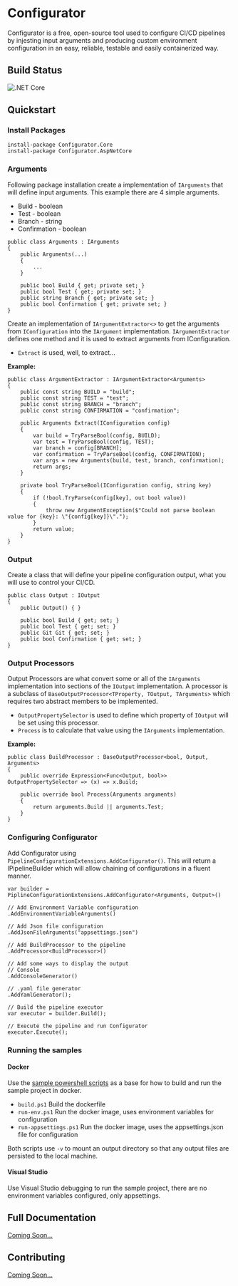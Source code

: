 # Configurator

Configurator is a free, open-source tool used to configure CI/CD pipelines by injesting input arguments and producing custom environment configuration in an easy, reliable, testable and easily containerized way.

## Build Status
![.NET Core](https://github.com/slomangino123/configurator/workflows/.NET%20Core/badge.svg?branch=master)
 
## Quickstart
### Install Packages
```
install-package Configurator.Core
install-package Configurator.AspNetCore
```
### Arguments
Following package installation create a implementation of `IArguments` that will define input arguments. This example there are 4 simple arguments.
- Build - boolean
- Test - boolean
- Branch - string
- Confirmation - boolean

```
public class Arguments : IArguments
{
    public Arguments(...)
    {
        ...
    }

    public bool Build { get; private set; }
    public bool Test { get; private set; }
    public string Branch { get; private set; }
    public bool Confirmation { get; private set; }
}
```

Create an implementation of `IArgumentExtractor<>` to get the arguments from `IConfiguration` into the `IArgument` implementation. `IArgumentExtractor` defines one method and it is used to extract arguments from IConfiguration.
- `Extract` is used, well, to extract... 

__Example:__
```
public class ArgumentExtractor : IArgumentExtractor<Arguments>
{
    public const string BUILD = "build";
    public const string TEST = "test";
    public const string BRANCH = "branch";
    public const string CONFIRMATION = "confirmation";

    public Arguments Extract(IConfiguration config)
    {
        var build = TryParseBool(config, BUILD);
        var test = TryParseBool(config, TEST);
        var branch = config[BRANCH];
        var confirmation = TryParseBool(config, CONFIRMATION);
        var args = new Arguments(build, test, branch, confirmation);
        return args;
    }

    private bool TryParseBool(IConfiguration config, string key)
    {
        if (!bool.TryParse(config[key], out bool value))
        {
            throw new ArgumentException($"Could not parse boolean value for {key}: \"{config[key]}\".");
        }
        return value;
    }
}
```

### Output
Create a class that will define your pipeline configuration output, what you will use to control your CI/CD.

```
public class Output : IOutput
{
    public Output() { }

    public bool Build { get; set; }
    public bool Test { get; set; }
    public Git Git { get; set; }
    public bool Confirmation { get; set; }
}
```

### Output Processors
Output Processors are what convert some or all of the `IArguments` implementation into sections of the `IOutput` implementation. A processor is a subclass of `BaseOutputProcessor<TProperty, TOutput, TArguments>` which requires two abstract members to be implemented.
- `OutputPropertySelector` is used to define which property of `IOutput` will be set using this processor.
- `Process` is to calculate that value using the `IArguments` implementation.

__Example:__
```
public class BuildProcessor : BaseOutputProcessor<bool, Output, Arguments>
{
    public override Expression<Func<Output, bool>> OutputPropertySelector => (x) => x.Build;

    public override bool Process(Arguments arguments)
    {
        return arguments.Build || arguments.Test;
    }
}
```

### Configuring Configurator
Add Configurator using `PipelineConfigurationExtensions.AddConfigurator()`. This will return a IPipelineBuilder which will allow chaining of configurations in a fluent manner.
```
var builder = PiplineConfigurationExtensions.AddConfigurator<Arguments, Output>()

// Add Environment Variable configuration
.AddEnvironmentVariableArguments()

// Add Json file configuration
.AddJsonFileArguments("appsettings.json")

// Add BuildProcessor to the pipeline
.AddProcessor<BuildProcessor>()

// Add some ways to display the output
// Console
.AddConsoleGenerator()

// .yaml file generator
.AddYamlGenerator();

// Build the pipeline executor
var executor = builder.Build();

// Execute the pipeline and run Configurator
executor.Execute();
```

### Running the samples
#### Docker
Use the [sample powershell scripts](https://github.com/slomangino123/configurator/tree/master/samples/Configurator.Sample.AspNetCore) as a base for how to build and run the sample project in docker.
- `build.ps1` Build the dockerfile
- `run-env.ps1` Run the docker image, uses environment variables for configuration
- `run-appsettings.ps1` Run the docker image, uses the appsettings.json file for configuration

Both scripts use `-v` to mount an output directory so that any output files are persisted to the local machine.

#### Visual Studio
Use Visual Studio debugging to run the sample project, there are no environment variables configured, only appsettings.

## Full Documentation
[Coming Soon...](https://github.com/slomangino123/configurator)

## Contributing
[Coming Soon...](https://github.com/slomangino123/configurator)
 
